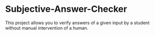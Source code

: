# Subjective-Answer-Checker
This project allows you to verify answers of a given input by a student without manual intervention of a human.
